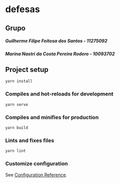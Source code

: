# defesas

## Grupo
##### Guilherme Filipe Feitosa dos Santos - 11275092
##### Marina Nastri da Costa Pereira Rodero - 10093702

## Project setup
```
yarn install
```

### Compiles and hot-reloads for development
```
yarn serve
```

### Compiles and minifies for production
```
yarn build
```

### Lints and fixes files
```
yarn lint
```

### Customize configuration
See [Configuration Reference](https://cli.vuejs.org/config/).
